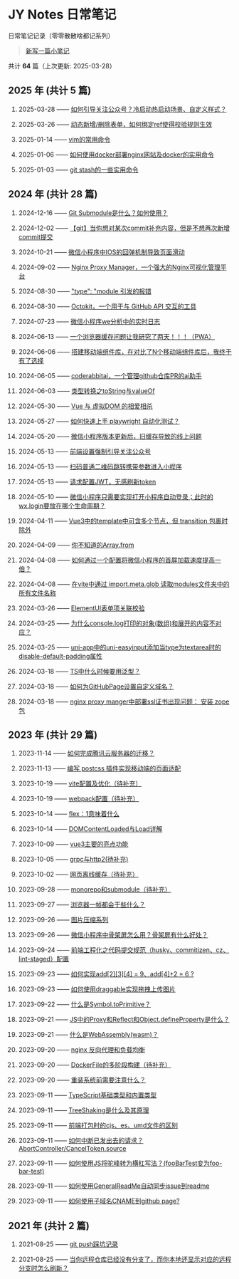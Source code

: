 # JY Notes 日常笔记

日常笔记记录（零零散散啥都记系列）

> [新写一篇小笔记](https://github.com/jynba/jynba.github.io/issues/new)

共计 **64** 篇（上次更新: 2025-03-28）

## 2025 年 (共计 5 篇)

1. 2025-03-28 —— [如何引导关注公众号？冷启动热启动场景、自定义样式？](/timeline/issue-71)

2. 2025-03-26 —— [动态新增/删除表单，如何绑定ref使得校验规则生效](/timeline/issue-70)

3. 2025-01-14 —— [vim的常用命令](/timeline/issue-69)

4. 2025-01-06 —— [如何使用docker部署nginx网站及docker的实用命令](/timeline/issue-68)

5. 2025-01-03 —— [git stash的一些实用命令](/timeline/issue-67)

## 2024 年 (共计 28 篇)

1. 2024-12-16 —— [Git Submodule是什么？如何使用？](/timeline/issue-66)

2. 2024-12-02 —— [【git】当你想对某次commit补充内容，但是不想再次新增commit提交](/timeline/issue-65)

3. 2024-10-21 —— [微信小程序中IOS的回弹机制导致页面滑动](/timeline/issue-64)

4. 2024-09-02 —— [Nginx Proxy Manager，一个强大的Nginx可视化管理平台](/timeline/issue-62)

5. 2024-08-30 —— ["type": "module 引发的报错](/timeline/issue-61)

6. 2024-08-30 —— [Octokit，一个用于与 GitHub API 交互的工具](/timeline/issue-60)

7. 2024-07-23 —— [微信小程序we分析中的实时日志](/timeline/issue-57)

8. 2024-06-13 —— [一个浏览器缓存问题让我研究了两天！！！（PWA）](/timeline/issue-56)

9. 2024-06-06 —— [搭建移动端组件库，在对比了N个移动端组件库后，我终于有了选择](/timeline/issue-55)

10. 2024-06-05 —— [coderabbitai，一个管理github仓库PR的ai助手](/timeline/issue-54)

11. 2024-06-03 —— [类型转换之toString与valueOf](/timeline/issue-53)

12. 2024-05-30 —— [Vue 与 虚拟DOM 的相爱相杀](/timeline/issue-52)

13. 2024-05-27 —— [如何快速上手 playwright 自动化测试？](/timeline/issue-51)

14. 2024-05-20 —— [微信小程序版本更新后，旧缓存导致的线上问题](/timeline/issue-50)

15. 2024-05-13 —— [前端设置强制引导关注公众号](/timeline/issue-49)

16. 2024-05-13 —— [扫码普通二维码跳转携带参数进入小程序](/timeline/issue-48)

17. 2024-05-13 —— [请求配置JWT，无感刷新token](/timeline/issue-47)

18. 2024-05-10 —— [微信小程序只需要实现打开小程序自动登录；此时的wx.login要放在哪个生命周期？](/timeline/issue-46)

19. 2024-04-11 —— [Vue3中的template中可含多个节点，但 transition 包裹时除外](/timeline/issue-45)

20. 2024-04-09 —— [你不知道的Array.from](/timeline/issue-44)

21. 2024-04-08 —— [如何通过一个配置将微信小程序的首屏加载速度提高一倍？](/timeline/issue-43)

22. 2024-04-08 —— [在vite中通过 import.meta.glob 读取modules文件夹中的所有文件名称](/timeline/issue-42)

23. 2024-03-26 —— [ElementUI表单项关联校验](/timeline/issue-41)

24. 2024-03-25 —— [为什么console.log打印的对象(数组)和展开的内容不对应？](/timeline/issue-40)

25. 2024-03-25 —— [uni-app中的uni-easyinput添加当type为textarea时的disable-default-padding属性](/timeline/issue-39)

26. 2024-03-18 —— [TS中什么时候要用泛型？](/timeline/issue-38)

27. 2024-03-18 —— [如何为GitHubPage设置自定义域名？](/timeline/issue-37)

28. 2024-03-18 —— [nginx proxy manger中部署ssl证书出现问题： 安装 zope包](/timeline/issue-36)

## 2023 年 (共计 29 篇)

1. 2023-11-14 —— [如何完成腾讯云服务器的迁移？](/timeline/issue-35)

2. 2023-11-13 —— [编写 postcss 插件实现移动端的页面适配](/timeline/issue-34)

3. 2023-10-19 —— [vite配置及优化（待补充）](/timeline/issue-33)

4. 2023-10-19 —— [webpack配置（待补充）](/timeline/issue-32)

5. 2023-10-14 —— [flex：1意味着什么](/timeline/issue-31)

6. 2023-10-14 —— [DOMContentLoaded与Load详解](/timeline/issue-30)

7. 2023-10-09 —— [vue3主要的亮点功能](/timeline/issue-29)

8. 2023-10-05 —— [grpc与http2(待补充)](/timeline/issue-28)

9. 2023-10-02 —— [网页离线缓存（待补充）](/timeline/issue-27)

10. 2023-09-28 —— [monorepo和submodule（待补充）](/timeline/issue-26)

11. 2023-09-27 —— [浏览器一帧都会干些什么？](/timeline/issue-25)

12. 2023-09-26 —— [图片压缩系列](/timeline/issue-24)

13. 2023-09-26 —— [微信小程序中骨架屏怎么用？骨架屏有什么好处？](/timeline/issue-23)

14. 2023-09-24 —— [前端工程化之代码提交规范（husky、commitizen、cz、lint-staged）配置](/timeline/issue-22)

15. 2023-09-23 —— [如何实现add[2][3][4] = 9、add[4]+2 = 6 ?](/timeline/issue-21)

16. 2023-09-23 —— [如何使用draggable实现拖拽上传图片](/timeline/issue-20)

17. 2023-09-22 —— [什么是Symbol.toPrimitive？](/timeline/issue-19)

18. 2023-09-21 —— [JS中的Proxy和Reflect和Object.defineProperty是什么？](/timeline/issue-18)

19. 2023-09-21 —— [什么是WebAssembly(wasm)？](/timeline/issue-17)

20. 2023-09-20 —— [nginx 反向代理和负载均衡](/timeline/issue-16)

21. 2023-09-20 —— [DockerFile的多阶段构建（待补充）](/timeline/issue-15)

22. 2023-09-20 —— [重装系统前需要注意什么？](/timeline/issue-14)

23. 2023-09-11 —— [TypeScript基础类型和内置类型](/timeline/issue-13)

24. 2023-09-11 —— [TreeShaking是什么及其原理](/timeline/issue-12)

25. 2023-09-11 —— [前端打包时的cjs、es、umd文件的区别](/timeline/issue-11)

26. 2023-09-11 —— [如何中断已发出去的请求？AbortController/CancelToken.source](/timeline/issue-10)

27. 2023-09-11 —— [如何使用JS将驼峰转为横杠写法？(fooBarTest变为foo-bar-test)](/timeline/issue-9)

28. 2023-09-11 —— [如何使用GeneralReadMe自动同步issue到readme](/timeline/issue-8)

29. 2023-09-11 —— [如何使用子域名CNAME到github page?](/timeline/issue-7)

## 2021 年 (共计 2 篇)

1. 2021-08-25 —— [git push踩坑记录](/timeline/issue-6)

2. 2021-08-25 —— [当你远程仓库已经没有分支了，而你本地还显示对应的远程分支时怎么刷新？](/timeline/issue-5)
